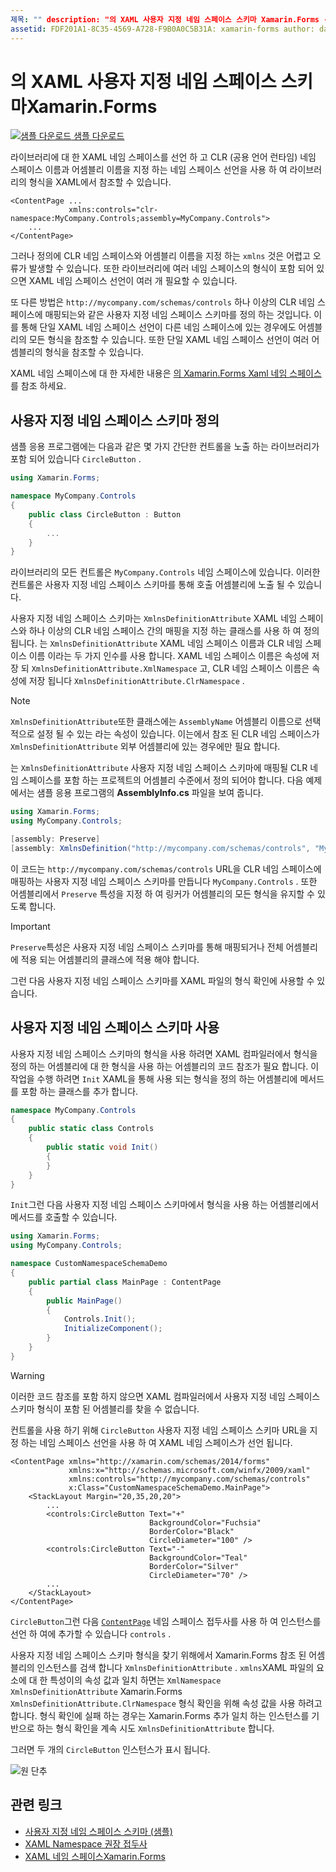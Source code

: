 ```yaml
---
제목: "" description: "의 XAML 사용자 지정 네임 스페이스 스키마 Xamarin.Forms -사용자 지정 URL과 하나 이상의 CLR 네임 스페이스 간의 매핑을 지정 하는 매핑하기 클래스를 사용 하 여 xaml 사용자 지정 네임 스페이스 스키마를 정의할 수 있습니다. 그런 다음 사용자 지정 네임 스페이스 스키마를 XAML 네임 스페이스 선언에 사용할 수 있습니다. "
assetid: FDF201A1-8C35-4569-A728-F9B0A0C5B31A: xamarin-forms author: davidbritch: dabritch:: 12/21/2018-loc: [ Xamarin.Forms ,]입니다. Xamarin.Essentials
---
```


# <a name="xaml-custom-namespace-schemas-in-xamarinforms"></a>의 XAML 사용자 지정 네임 스페이스 스키마Xamarin.Forms

[![샘플 다운로드](~/media/shared/download.png) 샘플 다운로드](https://docs.microsoft.com/samples/xamarin/xamarin-forms-samples/xaml-customnamespaceschemas)

라이브러리에 대 한 XAML 네임 스페이스를 선언 하 고 CLR (공용 언어 런타임) 네임 스페이스 이름과 어셈블리 이름을 지정 하는 네임 스페이스 선언을 사용 하 여 라이브러리의 형식을 XAML에서 참조할 수 있습니다.

```xaml
<ContentPage ...
             xmlns:controls="clr-namespace:MyCompany.Controls;assembly=MyCompany.Controls">
    ...
</ContentPage>
```

그러나 정의에 CLR 네임 스페이스와 어셈블리 이름을 지정 하는 `xmlns` 것은 어렵고 오류가 발생할 수 있습니다. 또한 라이브러리에 여러 네임 스페이스의 형식이 포함 되어 있으면 XAML 네임 스페이스 선언이 여러 개 필요할 수 있습니다.

또 다른 방법은 `http://mycompany.com/schemas/controls` 하나 이상의 CLR 네임 스페이스에 매핑되는와 같은 사용자 지정 네임 스페이스 스키마를 정의 하는 것입니다. 이를 통해 단일 XAML 네임 스페이스 선언이 다른 네임 스페이스에 있는 경우에도 어셈블리의 모든 형식을 참조할 수 있습니다. 또한 단일 XAML 네임 스페이스 선언이 여러 어셈블리의 형식을 참조할 수 있습니다.

XAML 네임 스페이스에 대 한 자세한 내용은 [의 Xamarin.Forms Xaml 네임 스페이스 ](namespaces.md)를 참조 하세요.

## <a name="defining-a-custom-namespace-schema"></a>사용자 지정 네임 스페이스 스키마 정의

샘플 응용 프로그램에는 다음과 같은 몇 가지 간단한 컨트롤을 노출 하는 라이브러리가 포함 되어 있습니다 `CircleButton` .

```csharp
using Xamarin.Forms;

namespace MyCompany.Controls
{
    public class CircleButton : Button
    {
        ...
    }
}
```

라이브러리의 모든 컨트롤은 `MyCompany.Controls` 네임 스페이스에 있습니다. 이러한 컨트롤은 사용자 지정 네임 스페이스 스키마를 통해 호출 어셈블리에 노출 될 수 있습니다.

사용자 지정 네임 스페이스 스키마는 `XmlnsDefinitionAttribute` XAML 네임 스페이스와 하나 이상의 CLR 네임 스페이스 간의 매핑을 지정 하는 클래스를 사용 하 여 정의 됩니다. 는 `XmlnsDefinitionAttribute` XAML 네임 스페이스 이름과 CLR 네임 스페이스 이름 이라는 두 가지 인수를 사용 합니다. XAML 네임 스페이스 이름은 속성에 저장 되 `XmlnsDefinitionAttribute.XmlNamespace` 고, CLR 네임 스페이스 이름은 속성에 저장 됩니다 `XmlnsDefinitionAttribute.ClrNamespace` .

> [!NOTE]
> `XmlnsDefinitionAttribute`또한 클래스에는 `AssemblyName` 어셈블리 이름으로 선택적으로 설정 될 수 있는 라는 속성이 있습니다. 이는에서 참조 된 CLR 네임 스페이스가 `XmlnsDefinitionAttribute` 외부 어셈블리에 있는 경우에만 필요 합니다.

는 `XmlnsDefinitionAttribute` 사용자 지정 네임 스페이스 스키마에 매핑될 CLR 네임 스페이스를 포함 하는 프로젝트의 어셈블리 수준에서 정의 되어야 합니다. 다음 예제에서는 샘플 응용 프로그램의 **AssemblyInfo.cs** 파일을 보여 줍니다.

```csharp
using Xamarin.Forms;
using MyCompany.Controls;

[assembly: Preserve]
[assembly: XmlnsDefinition("http://mycompany.com/schemas/controls", "MyCompany.Controls")]
```

이 코드는 `http://mycompany.com/schemas/controls` URL을 CLR 네임 스페이스에 매핑하는 사용자 지정 네임 스페이스 스키마를 만듭니다 `MyCompany.Controls` . 또한 어셈블리에서 `Preserve` 특성을 지정 하 여 링커가 어셈블리의 모든 형식을 유지할 수 있도록 합니다.

> [!IMPORTANT]
> `Preserve`특성은 사용자 지정 네임 스페이스 스키마를 통해 매핑되거나 전체 어셈블리에 적용 되는 어셈블리의 클래스에 적용 해야 합니다.

그런 다음 사용자 지정 네임 스페이스 스키마를 XAML 파일의 형식 확인에 사용할 수 있습니다.

## <a name="consuming-a-custom-namespace-schema"></a>사용자 지정 네임 스페이스 스키마 사용

사용자 지정 네임 스페이스 스키마의 형식을 사용 하려면 XAML 컴파일러에서 형식을 정의 하는 어셈블리에 대 한 형식을 사용 하는 어셈블리의 코드 참조가 필요 합니다. 이 작업을 수행 하려면 `Init` XAML을 통해 사용 되는 형식을 정의 하는 어셈블리에 메서드를 포함 하는 클래스를 추가 합니다.

```csharp
namespace MyCompany.Controls
{
    public static class Controls
    {
        public static void Init()
        {
        }
    }
}
```

`Init`그런 다음 사용자 지정 네임 스페이스 스키마에서 형식을 사용 하는 어셈블리에서 메서드를 호출할 수 있습니다.

```csharp
using Xamarin.Forms;
using MyCompany.Controls;

namespace CustomNamespaceSchemaDemo
{
    public partial class MainPage : ContentPage
    {
        public MainPage()
        {
            Controls.Init();
            InitializeComponent();
        }
    }
}
```

> [!WARNING]
> 이러한 코드 참조를 포함 하지 않으면 XAML 컴파일러에서 사용자 지정 네임 스페이스 스키마 형식이 포함 된 어셈블리를 찾을 수 없습니다.

컨트롤을 사용 하기 위해 `CircleButton` 사용자 지정 네임 스페이스 스키마 URL을 지정 하는 네임 스페이스 선언을 사용 하 여 XAML 네임 스페이스가 선언 됩니다.

```xaml
<ContentPage xmlns="http://xamarin.com/schemas/2014/forms"
             xmlns:x="http://schemas.microsoft.com/winfx/2009/xaml"
             xmlns:controls="http://mycompany.com/schemas/controls"
             x:Class="CustomNamespaceSchemaDemo.MainPage">
    <StackLayout Margin="20,35,20,20">
        ...
        <controls:CircleButton Text="+"
                               BackgroundColor="Fuchsia"
                               BorderColor="Black"
                               CircleDiameter="100" />
        <controls:CircleButton Text="-"
                               BackgroundColor="Teal"
                               BorderColor="Silver"
                               CircleDiameter="70" />
        ...
    </StackLayout>
</ContentPage>
```

`CircleButton`그런 다음 [`ContentPage`](xref:Xamarin.Forms.ContentPage) 네임 스페이스 접두사를 사용 하 여 인스턴스를 선언 하 여에 추가할 수 있습니다 `controls` .

사용자 지정 네임 스페이스 스키마 형식을 찾기 위해에서 Xamarin.Forms 참조 된 어셈블리의 인스턴스를 검색 합니다 `XmlnsDefinitionAttribute` . `xmlns`XAML 파일의 요소에 대 한 특성이의 속성 값과 일치 하면는 `XmlNamespace` `XmlnsDefinitionAttribute` Xamarin.Forms `XmlnsDefinitionAttribute.ClrNamespace` 형식 확인을 위해 속성 값을 사용 하려고 합니다. 형식 확인에 실패 하는 경우는 Xamarin.Forms 추가 일치 하는 인스턴스를 기반으로 하는 형식 확인을 계속 시도 `XmlnsDefinitionAttribute` 합니다.

그러면 두 개의 `CircleButton` 인스턴스가 표시 됩니다.

![원 단추](custom-namespace-schemas-images/circle-buttons.png "원 단추")

## <a name="related-links"></a>관련 링크

- [사용자 지정 네임 스페이스 스키마 (샘플)](https://docs.microsoft.com/samples/xamarin/xamarin-forms-samples/xaml-customnamespaceschemas)
- [XAML Namespace 권장 접두사](custom-prefix.md)
- [XAML 네임 스페이스Xamarin.Forms](namespaces.md)

